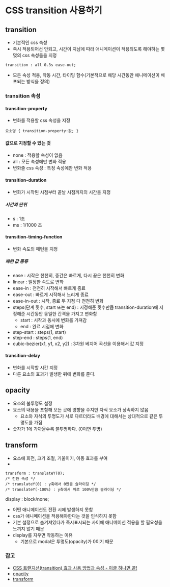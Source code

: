 # CSS transition 사용하기

## transition
- 기본적인 css 속성
- 즉시 적용되어선 안되고, 시간이 지남에 따라 애니메이션이 적용되도록 해야하는 몇몇의 css 속성들을 지정 

```
transition : all 0.3s ease-out;
```
- 모든 속성 적용, 작동 시간, 타이밍 함수(기본적으로 해당 시간동안 애니메이션이 배포되는 방식을 정의)

### transition 속성
#### transition-property
- 변화를 적용할 css 속성을 지정

```
요소명 { transition-property:값; }
```
#### 값으로 지정할 수 있는 것
- none : 적용할 속성이 없음
- all : 모든 속성에만 변화 적용
- 변화줄 css 속성 : 특정 속성에만 변화 적용

#### transition-duration
- 변화가 시작된 시점부터 끝날 시점까지의 시간을 지정

##### 시간의 단위
- s : 1초
- ms : 1/1000 초

#### transition-timing-function
- 변화 속도의 패턴을 지정

##### 패턴 값 종류
- ease : 시작은 천천히, 중간은 빠르게, 다시 끝은 천천히 변화
- linear : 일정한 속도로 변화
- ease-in : 천천히 시작해서 빠르게 종료
- ease-out : 빠르게 시작해서 느리게 종료
- ease-in-out : 시작, 종료 두 지점 다 천천히 변화
- steps(단계 횟수, start 또는 end) : 지정해준 횟수만큼 transition-duration에 지정해준 시간동안 동일한 간격을 가지고 변화함
  - start : 시작과 동시에 변화를 가져감
  - end : 완료 시점에 변화
- step-start : steps(1, start)
- step-end : steps(1, end)
- cubic-bezier(x1, y1, x2, y2) : 3차원 베지어 곡선을 이용해서 값 지정

#### transition-delay
- 변화를 시작할 시간 지정
- 다른 요소의 효과가 발생한 뒤에 변화를 준다.


## opacity
- 요소의 불투명도 설정
- 요소의 내용을 포함해 모든 곳에 영향을 주지만 자식 요소가 상속하지 않음
  - 요소와 자식의 투명도가 서로 다르더라도 배경에 대해서는 상대적으로 같은 투명도를 가짐 
- 숫자가 1에 가까울수록 불투명하다. (0이면 투명)

## transform
- 요소에 회전, 크기 조절, 기울이기, 이동 효과를 부여
- 
```
transform : translateY(0);
/* 전환 속성 */
/* translateY(0) : y축에서 0만큼 슬라이딩 */
/* translateY(-100%) : y축에서 위로 100%만큼 슬라이딩 */
```
display : block/none;
- 어떤 애니메이션도 전환 시에 발생하지 못함
- css가 애니메이션을 적용해야한다는 것을 인식하지 못함
- 기본 설정으로 숨겨져있다가 즉시표시되는 사이에 애니메이션 적용을 할 필요성을 느끼지 않기 때문
- display를 지우면 작동하는 이유
  - 기본으로 modal은 투명도(opacity)가 0이기 때문


### 참고
- [CSS 트랜지션(transition) 효과 사용 방법과 속성 - 이글 하나면 끝!](https://skydoor2019.tistory.com/6)
- [opacity](https://developer.mozilla.org/ko/docs/Web/CSS/opacity)
- [transform](https://developer.mozilla.org/ko/docs/Web/CSS/transform)
